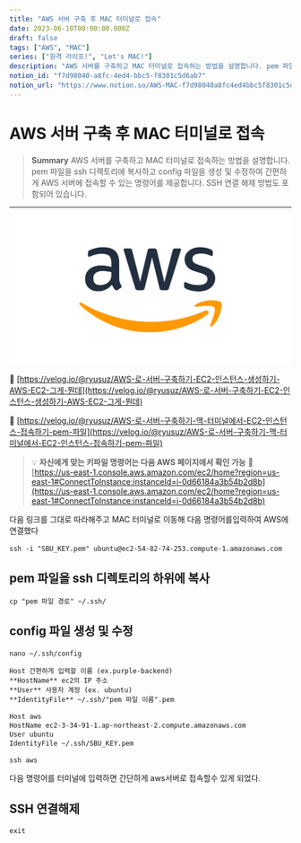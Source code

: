 ```yaml
---
title: "AWS 서버 구축 후 MAC 터미널로 접속"
date: 2023-06-10T00:00:00.000Z
draft: false
tags: ["AWS", "MAC"]
series: ["원격 라이프!", "Let's MAC!"]
description: "AWS 서버를 구축하고 MAC 터미널로 접속하는 방법을 설명합니다. pem 파일을 ssh 디렉토리에 복사하고 config 파일을 생성 및 수정하여 간편하게 AWS 서버에 접속할 수 있는 명령어를 제공합니다. SSH 연결 해제 방법도 포함되어 있습니다."
notion_id: "f7d98040-a8fc-4ed4-bbc5-f8301c5d6ab7"
notion_url: "https://www.notion.so/AWS-MAC-f7d98040a8fc4ed4bbc5f8301c5d6ab7"
---
```


# AWS 서버 구축 후 MAC 터미널로 접속

> **Summary**
> AWS 서버를 구축하고 MAC 터미널로 접속하는 방법을 설명합니다. pem 파일을 ssh 디렉토리에 복사하고 config 파일을 생성 및 수정하여 간편하게 AWS 서버에 접속할 수 있는 명령어를 제공합니다. SSH 연결 해제 방법도 포함되어 있습니다.

---

![Image](image_10c16bfaa2ab.png)

🔗 [https://velog.io/@ryusuz/AWS-로-서버-구축하기-EC2-인스턴스-생성하기-AWS-EC2-그게-뭔데](https://velog.io/@ryusuz/AWS-로-서버-구축하기-EC2-인스턴스-생성하기-AWS-EC2-그게-뭔데)

🔗 [https://velog.io/@ryusuz/AWS-로-서버-구축하기-맥-터미널에서-EC2-인스턴스-접속하기-pem-파일](https://velog.io/@ryusuz/AWS-로-서버-구축하기-맥-터미널에서-EC2-인스턴스-접속하기-pem-파일)

> 💡 **자신에게 맞는 키파일 명령어는 다음 AWS 페이지에서 확인 가능**
> 🔗 [https://us-east-1.console.aws.amazon.com/ec2/home?region=us-east-1#ConnectToInstance:instanceId=i-0d66184a3b54b2d8b](https://us-east-1.console.aws.amazon.com/ec2/home?region=us-east-1#ConnectToInstance:instanceId=i-0d66184a3b54b2d8b)
>
>

다음 링크를 그대로 따라해주고 MAC 터미널로 이동해 다음 명령어를입력하여 AWS에 연결했다

```shell
ssh -i "SBU_KEY.pem" ubuntu@ec2-54-82-74-253.compute-1.amazonaws.com
```

## pem 파일을 ssh 디렉토리의 하위에 복사

```shell
cp "pem 파일 경로" ~/.ssh/
```

## config 파일 생성 및 수정

```shell
nano ~/.ssh/config
```


```shell
Host 간편하게 입력할 이름 (ex.purple-backend)
**HostName** ec2의 IP 주소
**User** 사용자 계정 (ex. ubuntu)
**IdentityFile** ~/.ssh/"pem 파일 이름".pem
```

```shell
Host aws
HostName ec2-3-34-91-1.ap-northeast-2.compute.amazonaws.com
User ubuntu
IdentityFile ~/.ssh/SBU_KEY.pem
```


```shell
ssh aws
```

다음 명령어를 터미널에 입력하면 간단하게 aws서버로 접속할수 있게 되었다.


## SSH 연결해제

```shell
exit
```


